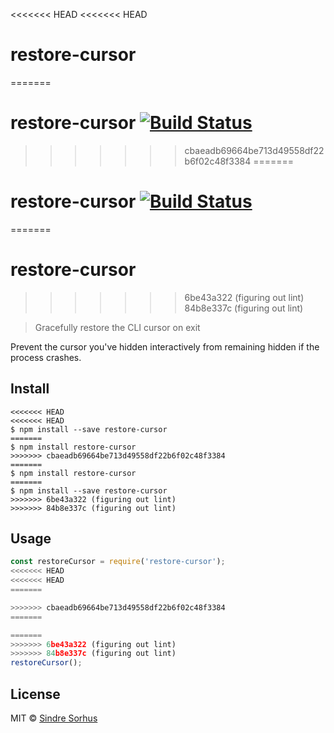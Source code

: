 <<<<<<< HEAD
<<<<<<< HEAD
# restore-cursor
=======
# restore-cursor [![Build Status](https://travis-ci.org/sindresorhus/restore-cursor.svg?branch=master)](https://travis-ci.org/sindresorhus/restore-cursor)
>>>>>>> cbaeadb69664be713d49558df22b6f02c48f3384
=======
# restore-cursor [![Build Status](https://travis-ci.org/sindresorhus/restore-cursor.svg?branch=master)](https://travis-ci.org/sindresorhus/restore-cursor)
=======
# restore-cursor
>>>>>>> 6be43a322 (figuring out lint)
>>>>>>> 84b8e337c (figuring out lint)

> Gracefully restore the CLI cursor on exit

Prevent the cursor you've hidden interactively from remaining hidden if the process crashes.


## Install

```
<<<<<<< HEAD
<<<<<<< HEAD
$ npm install --save restore-cursor
=======
$ npm install restore-cursor
>>>>>>> cbaeadb69664be713d49558df22b6f02c48f3384
=======
$ npm install restore-cursor
=======
$ npm install --save restore-cursor
>>>>>>> 6be43a322 (figuring out lint)
>>>>>>> 84b8e337c (figuring out lint)
```


## Usage

```js
const restoreCursor = require('restore-cursor');
<<<<<<< HEAD
<<<<<<< HEAD
=======

>>>>>>> cbaeadb69664be713d49558df22b6f02c48f3384
=======

=======
>>>>>>> 6be43a322 (figuring out lint)
>>>>>>> 84b8e337c (figuring out lint)
restoreCursor();
```


## License

MIT © [Sindre Sorhus](https://sindresorhus.com)
